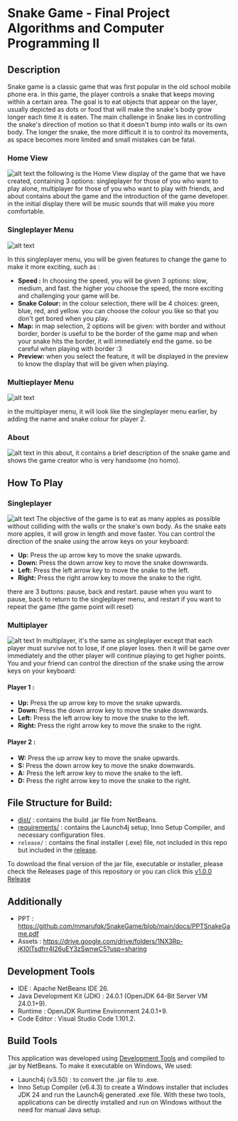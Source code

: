 # Snake Game - Final Project Algorithms and Computer Programming II

## Description
Snake game is a classic game that was first popular in the old school mobile phone era. in this game, the player controls a snake that keeps moving within a certain area. The goal is to eat objects that appear on the layer, usually depicted as dots or food that will make the snake's body grow longer each time it is eaten. The main challenge in Snake lies in controlling the snake's direction of motion so that it doesn't bump into walls or its own body. The longer the snake, the more difficult it is to control its movements, as space becomes more limited and small mistakes can be fatal.

### Home View
![alt text](https://github.com/mmarufqk/SnakeGame/blob/main/docs/MainMenu.png)
the following is the Home View display of the game that we have created, containing 3 options: singleplayer for those of you who want to play alone, multiplayer for those of you who want to play with friends, and about contains about the game and the introduction of the game developer. in the initial display there will be music sounds that will make you more comfortable.

### Singleplayer Menu
![alt text](https://github.com/mmarufqk/SnakeGame/blob/main/docs/SingleplayerMenu.png)

In this singleplayer menu, you will be given features to change the game to make it more exciting, such as :
* **Speed :** In choosing the speed, you will be given 3 options: slow, medium, and fast. the higher you choose the speed, the more exciting and challenging your game will be.
* **Snake Colour:** in the colour selection, there will be 4 choices: green, blue, red, and yellow. you can choose the colour you like so that you don't get bored when you play.
* **Map:** in map selection, 2 options will be given: with border and without border, border is useful to be the border of the game map and when your snake hits the border, it will immediately end the game. so be careful when playing with border :3
* **Preview:** when you select the feature, it will be displayed in the preview to know the display that will be given when playing.

### Multieplayer Menu
![alt text](https://github.com/mmarufqk/SnakeGame/blob/main/docs/MultiplayerMenu.png)

in the multiplayer menu, it will look like the singleplayer menu earlier, by adding the name and snake colour for player 2.

### About
![alt text](https://github.com/mmarufqk/SnakeGame/blob/main/docs/About.png)
in this about, it contains a brief description of the snake game and shows the game creator who is very handsome (no homo).

## How To Play

### Singleplayer
![alt text](https://github.com/mmarufqk/SnakeGame/blob/main/docs/Singleplayer.png)
The objective of the game is to eat as many apples as possible without colliding with the walls or the snake's own body. As the snake eats more apples, it will grow in length and move faster.
You can control the direction of the snake using the arrow keys on your keyboard:

* **Up:** Press the up arrow key to move the snake upwards.
* **Down:** Press the down arrow key to move the snake downwards.
* **Left:** Press the left arrow key to move the snake to the left.
* **Right:** Press the right arrow key to move the snake to the right.

there are 3 buttons: pause, back and restart.
pause when you want to pause, back to return to the singleplayer menu, and restart if you want to repeat the game (the game point will reset)

### Multiplayer
![alt text](https://github.com/mmarufqk/SnakeGame/blob/main/docs/Multiplayer.png)
In multiplayer, it's the same as singleplayer except that each player must survive not to lose, if one player loses. then it will be game over immediately and the other player will continue playing to get higher points.
You and your friend can control the direction of the snake using the arrow keys on your keyboard:

#### Player 1 :
* **Up:** Press the up arrow key to move the snake upwards.
* **Down:** Press the down arrow key to move the snake downwards.
* **Left:** Press the left arrow key to move the snake to the left.
* **Right:** Press the right arrow key to move the snake to the right.
  
#### Player 2 :
* **W:** Press the up arrow key to move the snake upwards.
* **S:** Press the down arrow key to move the snake downwards.
* **A:** Press the left arrow key to move the snake to the left.
* **D:** Press the right arrow key to move the snake to the right.

## File Structure for Build:
* [dist/](https://github.com/mmarufqk/SnakeGame/tree/main/dist) : contains the build .jar file from NetBeans.
* [requirements/](https://github.com/mmarufqk/SnakeGame/tree/main/requirements) : contains the Launch4j setup, Inno Setup Compiler, and necessary configuration files.
* `release/` : contains the final installer (.exe) file, not included in this repo but included in the [release](https://github.com/mmarufqk/SnakeGame/releases/tag/v1.0.0).

To download the final version of the jar file, executable or installer, please check the Releases page of this repository or you can click this [v1.0.0 Release](https://github.com/mmarufqk/SnakeGame/releases/tag/v1.0.0)


## Additionally
* PPT : https://github.com/mmarufqk/SnakeGame/blob/main/docs/PPTSnakeGame.pdf
* Assets : https://drive.google.com/drive/folders/1NX3Rp-jKI0lTsdfrr4I26uEY3zSwnwC5?usp=sharing

## Development Tools
* IDE : Apache NetBeans IDE 26.
* Java Development Kit (JDK) : 24.0.1 (OpenJDK 64-Bit Server VM 24.0.1+9).
* Runtime : OpenJDK Runtime Environment 24.0.1+9.
* Code Editor : Visual Studio Code 1.101.2.

## Build Tools
This application was developed using [Development Tools](https://github.com/mmarufqk/SnakeGame?tab=readme-ov-file#development-tools) and compiled to .jar by NetBeans. To make it executable on Windows, We used:
* Launch4j (v3.50) : to convert the .jar file to .exe.
* Inno Setup Compiler (v6.4.3) to create a Windows installer that includes JDK 24 and run the Launch4j generated .exe file.
With these two tools, applications can be directly installed and run on Windows without the need for manual Java setup.


